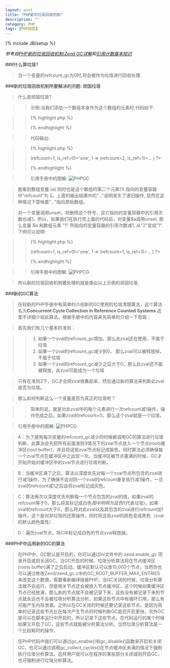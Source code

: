 ```yaml
---
layout: post
title: "PHP新的垃圾回收机制"
description: ""
category: PHP
tags: [PHP底层]
---
```

{% include JB/setup %}

*参考自[PHP新的垃圾回收机制:Zend GC详解](http://blog.csdn.net/phpkernel/article/details/5734743)和[引用计数基本知识](http://php.net/manual/zh/features.gc.refcounting-basics.php)*

###什么算垃圾?

>当一个变量的refcount_gc为0时,将会被作为垃圾进行回收处理.

###新的垃圾回收机制所要解决的问题: 顽固垃圾

>什么是顽固垃圾?

>>示例:当我们添加一个数组本身作为这个数组的元素时,代码如下:

>>{% highlight php %}
>><?php
>>$a = array( 'one' );
>>$a[] =& $a;
>>xdebug_debug_zval( 'a' );
>>?>
>>{% endhighlight %}

>>代码输出:

>>{% highlight php %}
>><?php
>>a: (refcount=2, is_ref=1)=array (
>>   0 => (refcount=1, is_ref=0)='one',
>>  1 => (refcount=2, is_ref=1)=...
>>)
>>?>
>>{% endhighlight %}

>>引用手册中的图解:
![PHPGC](/assets/img/2013082401)

>能看到数组变量 (a) 同时也是这个数组的第二个元素(1) 指向的变量容器中“refcount”为 2。上面的输出结果中的"..."说明发生了递归操作, 显然在这种情况下意味着"..."指向原始数组。 

>对一个变量调用unset，将删除这个符号，且它指向的变量容器中的引用次数也减1。所以，如果我们在执行完上面的代码后，对变量$a调用unset, 那么变量 $a 和数组元素 "1" 所指向的变量容器的引用次数减1, 从"2"变成"1". 下例可以说明: 

>>{% highlight php %}
>><?php
>>(refcount=1, is_ref=1)=array (
>>   0 => (refcount=1, is_ref=0)='one',
>>   1 => (refcount=1, is_ref=1)=...
>>)
>>?>
>>{% endhighlight %}

>>引用手册中的图解:
![PHPCG](/assets/img/2013082402)

>所以新的垃圾回收机制要处理的就是类似以上示例的顽固垃圾.

###新的GC算法

>在较新的PHP手册中有简单的介绍新的GC使用的垃圾清理算法，这个算法名为**Concurrent Cycle Collection in Reference Counted Systems** 这里不详细介绍此算法，根据手册中的内容来先简单的介绍一下思路：

>首先我们有几个基本的准则：

>>1. 如果一个zval的refcount_gc增加，那么此zval还在使用，不属于垃圾
>>2. 如果一个zval的refcount_gc减少到0， 那么zval可以被释放掉，不属于垃圾
>>3. 如果一个zval的refcount_gc减少之后大于0，那么此zval还不能被释放，此zval可能成为一个垃圾

>只有在准则3下，GC才会把zval收集起来，然后通过新的算法来判断此zval是否为垃圾。

>那么如何判断这么一个变量是否为真正的垃圾呢？

>>简单的说，就是对此zval中的每个元素进行一次refcount减1操作，操作完成之后，如果zval的refcount=0，那么这个zval就是一个垃圾。

>引用手册中的图解:
![PHPCG](/assets/img/2013082403)

>A：为了避免每次变量的refcount_gc减少的时候都调用GC的算法进行垃圾判断，此算法会先把所有前面准则3情况下的zval节点放入一个节点(root)缓冲区(root buffer)，并且将这些zval节点标记成紫色，同时算法必须确保每一个zval节点在缓冲区中之出现一次。当缓冲区被节点塞满的时候，GC才开始开始对缓冲区中的zval节点进行垃圾判断。

>B：当缓冲区满了之后，算法以深度优先对每一个zval节点所包含的zval进行减1操作，为了确保不会对同一个zval的refcount重复执行减1操作，一旦zval的refcount减1之后会将zval标记成灰色。

>C：算法再次以深度优先判断每一个节点包含的zval的值，如果zval的refcount等于0，那么将其标记成白色*图中明明为蓝色!*(代表垃圾)，如果zval的refcount大于0，那么将对此zval以及其包含的zval进行refcount加1操作，这个是对非垃圾的还原操作，同时将这些zval的颜色变成黑色（zval的默认颜色属性）.

>D：遍历zval节点，将C中标记成白色的节点zval释放掉。

###PHP中运用新的GC的算法

>在PHP中，GC默认是开启的，你可以通过ini文件中的 zend.enable_gc 项来开启或则关闭GC。当GC开启的时候，垃圾分析算法将在节点缓冲区(roots buffer)满了之后启动。缓冲区默认可以放10,000个节点，当然你也可以通过修改Zend/zend_gc.c中的GC_ROOT_BUFFER_MAX_ENTRIES 来改变这个数值，需要重新编译链接PHP。当GC关闭的时候，垃圾分析算法就不会运行，但是相关节点还会被放入节点缓冲区，这个时候如果缓冲区节点已经放满，那么新的节点就不会被记录下来，这些没有被记录下来的节点就永远也不会被垃圾分析算法分析。如果这些节点中有循环引用，那么有可能产生内存泄漏。之所以在GC关闭的时候还要记录这些节点，是因为简单的记录这些节点比在每次产生节点的时候判断GC是否开启更快，另外GC是可以在脚本运行中开启的，所以记录下这些节点，在代码运行的某个时候如果又开启了GC，这些节点就能被分析算法分析。当然垃圾分析算法是一个比较耗时的操作。

>在PHP代码中我们可以通过gc_enable()和gc_disable()函数来开启和关闭GC，也可以通过调用gc_collect_cycles()在节点缓冲区未满的情况下强制执行垃圾分析算法。这样用户就可以在程序的某些部分关闭或则开启GC，也可强制进行垃圾分析算法。  
